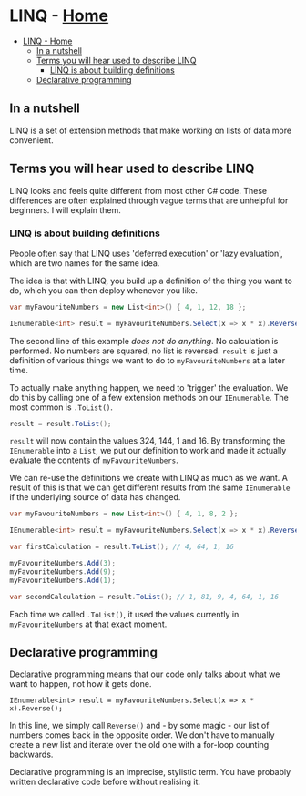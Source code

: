 <!-- title: LINQ -->
# LINQ - [Home](../index.md)

- [LINQ - Home](#linq---home)
  - [In a nutshell](#in-a-nutshell)
  - [Terms you will hear used to describe LINQ](#terms-you-will-hear-used-to-describe-linq)
    - [LINQ is about building definitions](#linq-is-about-building-definitions)
  - [Declarative programming](#declarative-programming)

## In a nutshell

LINQ is a set of extension methods that make working on lists of data more convenient.

## Terms you will hear used to describe LINQ

LINQ looks and feels quite different from most other C# code. These differences are often explained through vague terms that are unhelpful for beginners. I will explain them.

### LINQ is about building definitions

People often say that LINQ uses 'deferred execution' or 'lazy evaluation', which are two names for the same idea.

The idea is that with LINQ, you build up a definition of the thing you want to do, which you can then deploy whenever you like.

```csharp
var myFavouriteNumbers = new List<int>() { 4, 1, 12, 18 };

IEnumerable<int> result = myFavouriteNumbers.Select(x => x * x).Reverse();
```

The second line of this example *does not do anything*. No calculation is performed. No numbers are squared, no list is reversed. `result` is just a definition of various things we want to do to `myFavouriteNumbers` at a later time.

To actually make anything happen, we need to 'trigger' the evaluation. We do this by calling one of a few extension methods on our `IEnumerable`. The most common is `.ToList()`.

```csharp
result = result.ToList();
```

`result` will now contain the values 324, 144, 1 and 16. By transforming the `IEnumerable` into a `List`, we put our definition to work and made it actually evaluate the contents of `myFavouriteNumbers`.

We can re-use the definitions we create with LINQ as much as we want. A result of this is that we can get different results from the same `IEnumerable` if the underlying source of data has changed.

```csharp
var myFavouriteNumbers = new List<int>() { 4, 1, 8, 2 };

IEnumerable<int> result = myFavouriteNumbers.Select(x => x * x).Reverse();

var firstCalculation = result.ToList(); // 4, 64, 1, 16

myFavouriteNumbers.Add(3);
myFavouriteNumbers.Add(9);
myFavouriteNumbers.Add(1);

var secondCalculation = result.ToList(); // 1, 81, 9, 4, 64, 1, 16
```

Each time we called `.ToList()`, it used the values currently in `myFavouriteNumbers` at that exact moment.

## Declarative programming

Declarative programming means that our code only talks about what we want to happen, not how it gets done.

`IEnumerable<int> result = myFavouriteNumbers.Select(x => x * x).Reverse();`

In this line, we simply call `Reverse()` and - by some magic - our list of numbers comes back in the opposite order. We don't have to manually create a new list and iterate over the old one with a for-loop counting backwards.

Declarative programming is an imprecise, stylistic term. You have probably written declarative code before without realising it.
